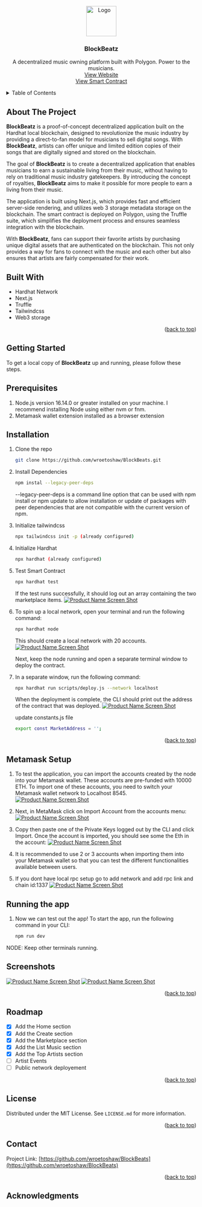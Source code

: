 <!-- PROJECT LOGO -->
<br />
<div align="center">
    <img src="assets/creator1.png" alt="Logo" width="80" height="80">

  <h3 align="center">BlockBeatz</h3>

  <p align="center">
  A decentralized music owning platform built with Polygon. Power to the musicians.
    <br />
    <a href="#">View Website </a>
    <br />
    <a href="#">View Smart Contract</a>
  </p>
</div>

<!-- TABLE OF CONTENTS -->
<details>
  <summary>Table of Contents</summary>
  <ol>
    <li>
      <a href="#about-the-project">About The Project</a>
      <ul>
        <li><a href="#built-with">Built With</a></li>
      </ul>
    </li>
    <li>
      <a href="#getting-started">Getting Started</a>
      <ul>
        <li><a href="#prerequisites">Prerequisites</a></li>
        <li><a href="#installation">Installation</a></li>
      </ul>
    </li>
    <li><a href="#usage">Usage</a></li>
    <li><a href="#roadmap">Roadmap</a></li>
    <li><a href="#license">License</a></li>
    <li><a href="#contact">Contact</a></li>
  </ol>
</details>

<!-- ABOUT THE PROJECT -->

## About The Project

**BlockBeatz** is a proof-of-concept decentralized application built on the Hardhat local blockchain, designed to revolutionize the music industry by providing a direct-to-fan model for musicians to sell digital songs. With **BlockBeatz**, artists can offer unique and limited edition copies of their songs that are digitally signed and stored on the blockchain.

The goal of **BlockBeatz** is to create a decentralized application that enables musicians to earn a sustainable living from their music, without having to rely on traditional music industry gatekeepers. By introducing the concept of royalties, **BlockBeatz** aims to make it possible for more people to earn a living from their music.

The application is built using Next.js, which provides fast and efficient server-side rendering, and utilizes web 3 storage metadata storage on the blockchain. The smart contract is deployed on Polygon, using the Truffle suite, which simplifies the deployment process and ensures seamless integration with the blockchain.

With **BlockBeatz**, fans can support their favorite artists by purchasing unique digital assets that are authenticated on the blockchain. This not only provides a way for fans to connect with the music and each other but also ensures that artists are fairly compensated for their work.


## Built With

- Hardhat Network
- Next.js
- Truffle
- Tailwindcss
- Web3 storage

<p align="right">(<a href="#top">back to top</a>)</p>


<!-- GETTING STARTED -->

## Getting Started

To get a local copy of **BlockBeatz** up and running, please follow these steps.

## Prerequisites
<ol>
<li>Node.js version 16.14.0 or greater installed on your machine. I recommend installing Node using either nvm or fnm.</li>
<li> Metamask wallet extension installed as a browser extension </li>
</ol>

## Installation

1. Clone the repo

   ```sh
   git clone https://github.com/wroetoshaw/BlockBeats.git
   ```
2. Install Dependencies
   ```sh
   npm instal --legacy-peer-deps
   ```
    --legacy-peer-deps is a command line option that can be used with npm install or npm update to allow installation or update of packages with peer           dependencies that are not compatible with the current version of npm.

3. Initialize tailwindcss
   ```sh
   npx tailwindcss init -p (already configured)
   ```
4. Initialize Hardhat
   ```sh
   npx hardhat (already configured)
   ```
5. Test Smart Contract
   ```sh
   npx hardhat test
   ```
   If the test runs successfully, it should log out an array containing the two marketplace items.
           [![Product Name Screen Shot](assets/npxtest.jpeg)](assets/npxtest.jpeg)

   
6. To spin up a local network, open your terminal and run the following command:
   ```sh
   npx hardhat node
   ```
   This should create a local network with 20 accounts.
        [![Product Name Screen Shot](assets/node.png)](assets/node.png)

   
   Next, keep the node running and open a separate terminal window to deploy the contract.

7. In a separate window, run the following command:
   ```sh
   npx hardhat run scripts/deploy.js --network localhost
   ```
   When the deployment is complete, the CLI should print out the address of the contract that was deployed.
           [![Product Name Screen Shot](assets/host.png)](assets/host.png)

   update constants.js file
   
   ```sh
   export const MarketAddress = '';
   ```
<p align="right">(<a href="#top">back to top</a>)</p>

## Metamask Setup

1.  To test the application, you can import the accounts created by the node into your Metamask wallet. These accounts are pre-funded with 10000 ETH. To import one of these accounts, you need to switch your Metamask wallet network to Localhost 8545.
     [![Product Name Screen Shot](assets/meta1.jpeg)](assets/meta1.jpeg)

     
2.  Next, in MetaMask click on Import Account from the accounts menu:
     [![Product Name Screen Shot](assets/meta2.jpeg)](assets/meta2.jpeg)

     
3.  Copy then paste one of the Private Keys logged out by the CLI and click Import. Once the account is imported, you should see some the Eth in the account:
     [![Product Name Screen Shot](assets/meta3.jpeg)](assets/meta3.jpeg)

     
4.  It is recommended to use 2 or 3 accounts when importing them into your Metamask wallet so that you can test the different functionalities available between users.

5.  If you dont have local rpc setup go to add network and add rpc link and chain id:1337
      [![Product Name Screen Shot](assets/addmeta.png)](assets/addmeta.png)



##  Running the app
1.  Now we can test out the app! To start the app, run the following command in your CLI:
    ```sh
    npm run dev
    ```
NODE: Keep other terminals running. 

<!-- USAGE EXAMPLES -->

## Screenshots

[![Product Name Screen Shot](assets/ss1.png)](assets/ss1.png)
[![Product Name Screen Shot](assets/ss2.png)](assets/ss2.png)


<!-- [![Product Name Screen Shot](assets/ss1.png)](assets/ss1.png) -->
<!-- [![Product Name Screen Shot](assets/ss2.png)](assets/ss2.png) -->



<p align="right">(<a href="#top">back to top</a>)</p>

<!-- ROADMAP -->

## Roadmap

- [x] Add the Home section
- [x] Add the Create section
- [x] Add the Marketplace section
- [x] Add the List Music section
- [x] Add the Top Artists section
- [ ] Artist Events
- [ ] Public network deployement

<p align="right">(<a href="#top">back to top</a>)</p>

<!-- LICENSE -->

## License

Distributed under the MIT License. See `LICENSE.md` for more information.

<p align="right">(<a href="#top">back to top</a>)</p>

## Contact


Project Link: [https://github.com/wroetoshaw/BlockBeats](https://github.com/wroetoshaw/BlockBeats)

<p align="right">(<a href="#top">back to top</a>)</p>

<!-- ACKNOWLEDGMENTS -->

## Acknowledgments

